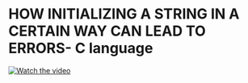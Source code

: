 # HOW INITIALIZING A STRING IN A CERTAIN WAY CAN LEAD TO ERRORS- C language

[![Watch the video](https://img.youtube.com/vi/QHXLk3xIogc/hqdefault.jpg)](https://youtu.be/QHXLk3xIogc)

